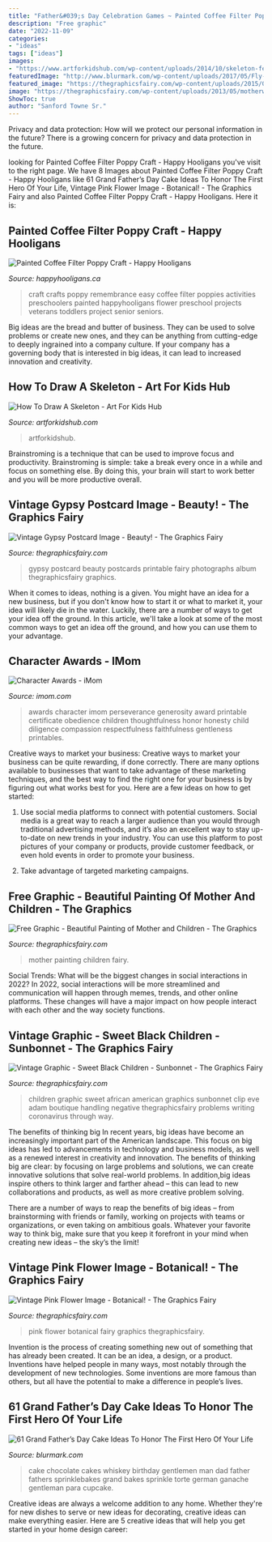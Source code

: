 ```yaml
---
title: "Father&#039;s Day Celebration Games ~ Painted Coffee Filter Poppy Craft"
description: "Free graphic"
date: "2022-11-09"
categories:
- "ideas"
tags: ["ideas"]
images:
- "https://www.artforkidshub.com/wp-content/uploads/2014/10/skeleton-feature.jpg"
featuredImage: "http://www.blurmark.com/wp-content/uploads/2017/05/Fly-Dad-Cake.jpg"
featured_image: "https://thegraphicsfairy.com/wp-content/uploads/2015/09/Vintage-Pink-Flower-Image-GraphicsFairy-735x1024.jpg"
image: "https://thegraphicsfairy.com/wp-content/uploads/2013/05/motherwithchildren.jpg"
ShowToc: true
author: "Sanford Towne Sr."
---
```



Privacy and data protection: How will we protect our personal information in the future?
There is a growing concern for privacy and data protection in the future.

	

		
looking for Painted Coffee Filter Poppy Craft - Happy Hooligans you've visit to the right page. We have 8 Images about Painted Coffee Filter Poppy Craft - Happy Hooligans like 61 Grand Father’s Day Cake Ideas To Honor The First Hero Of Your Life, Vintage Pink Flower Image - Botanical! - The Graphics Fairy and also Painted Coffee Filter Poppy Craft - Happy Hooligans. Here it is:
		
    
## Painted Coffee Filter Poppy Craft - Happy Hooligans

<img loading=lazy src="https://happyhooligans.ca/wp-content/uploads/2015/10/Painted-Coffee-Filter-Poppies-Happy-Hooligans-.jpg" onerror="this.onerror=null;this.src='https://tse2.mm.bing.net/th?id=OIP.6LrYavJOc7lpAAHlaX4kKQAAAA&amp;pid=15.1';" alt="Painted Coffee Filter Poppy Craft - Happy Hooligans">

_Source: happyhooligans.ca_

>craft crafts poppy remembrance easy coffee filter poppies activities preschoolers painted happyhooligans flower preschool projects veterans toddlers project senior seniors. 

	

Big ideas are the bread and butter of business. They can be used to solve problems or create new ones, and they can be anything from cutting-edge to deeply ingrained into a company culture. If your company has a governing body that is interested in big ideas, it can lead to increased innovation and creativity.

    
## How To Draw A Skeleton - Art For Kids Hub

<img loading=lazy src="https://www.artforkidshub.com/wp-content/uploads/2014/10/skeleton-feature.jpg" onerror="this.onerror=null;this.src='https://tse2.mm.bing.net/th?id=OIP.HXyX0appgwyUv9nly6bN7gHaEK&amp;pid=15.1';" alt="How To Draw A Skeleton - Art For Kids Hub">

_Source: artforkidshub.com_

>artforkidshub. 

	

Brainstroming is a technique that can be used to improve focus and productivity. Brainstroming is simple: take a break every once in a while and focus on something else. By doing this, your brain will start to work better and you will be more productive overall.

    
## Vintage Gypsy Postcard Image - Beauty! - The Graphics Fairy

<img loading=lazy src="https://thegraphicsfairy.com/wp-content/uploads/2014/12/Vintage-Gypsy-Postcard-Image-GraphicsFairy.jpg" onerror="this.onerror=null;this.src='https://tse4.mm.bing.net/th?id=OIP.xjwdNh16u8qLT0s8usWxbQHaLt&amp;pid=15.1';" alt="Vintage Gypsy Postcard Image - Beauty! - The Graphics Fairy">

_Source: thegraphicsfairy.com_

>gypsy postcard beauty postcards printable fairy photographs album thegraphicsfairy graphics. 

	

When it comes to ideas, nothing is a given. You might have an idea for a new business, but if you don't know how to start it or what to market it, your idea will likely die in the water. Luckily, there are a number of ways to get your idea off the ground. In this article, we'll take a look at some of the most common ways to get an idea off the ground, and how you can use them to your advantage.

    
## Character Awards - IMom

<img loading=lazy src="https://www.imom.com/wp-content/uploads/2014/06/iMOM_certificate_generosity.jpg" onerror="this.onerror=null;this.src='https://tse2.mm.bing.net/th?id=OIP.RRD_AIooxDELa6r4xkhFhgHaFu&amp;pid=15.1';" alt="Character Awards - iMom">

_Source: imom.com_

>awards character imom perseverance generosity award printable certificate obedience children thoughtfulness honor honesty child diligence compassion respectfulness faithfulness gentleness printables. 

	

Creative ways to market your business:
Creative ways to market your business can be quite rewarding, if done correctly. There are many options available to businesses that want to take advantage of these marketing techniques, and the best way to find the right one for your business is by figuring out what works best for you. Here are a few ideas on how to get started: 
1. Use social media platforms to connect with potential customers. Social media is a great way to reach a larger audience than you would through traditional advertising methods, and it’s also an excellent way to stay up-to-date on new trends in your industry. You can use this platform to post pictures of your company or products, provide customer feedback, or even hold events in order to promote your business. 

2. Take advantage of targeted marketing campaigns.

    
## Free Graphic - Beautiful Painting Of Mother And Children - The Graphics

<img loading=lazy src="https://thegraphicsfairy.com/wp-content/uploads/2013/05/motherwithchildren.jpg" onerror="this.onerror=null;this.src='https://tse3.mm.bing.net/th?id=OIP.hVB-UJ8jHl374hWnmZ8dTwAAAA&amp;pid=15.1';" alt="Free Graphic - Beautiful Painting of Mother and Children - The Graphics">

_Source: thegraphicsfairy.com_

>mother painting children fairy. 

	

Social Trends: What will be the biggest changes in social interactions in 2022?
In 2022, social interactions will be more streamlined and communication will happen through memes, trends, and other online platforms. These changes will have a major impact on how people interact with each other and the way society functions.

    
## Vintage Graphic - Sweet Black Children - Sunbonnet - The Graphics Fairy

<img loading=lazy src="https://thegraphicsfairy.com/wp-content/uploads/2013/05/SubonnetKids-GraphicsFairy.jpg" onerror="this.onerror=null;this.src='https://tse1.mm.bing.net/th?id=OIP.WB2HiP-1kAgRGf1CM-m_GgAAAA&amp;pid=15.1';" alt="Vintage Graphic - Sweet Black Children - Sunbonnet - The Graphics Fairy">

_Source: thegraphicsfairy.com_

>children graphic sweet african american graphics sunbonnet clip eve adam boutique handling negative thegraphicsfairy problems writing coronavirus through way. 

	

The benefits of thinking big
In recent years, big ideas have become an increasingly important part of the American landscape. This focus on big ideas has led to advancements in technology and business models, as well as a renewed interest in creativity and innovation.
The benefits of thinking big are clear: by focusing on large problems and solutions, we can create innovative solutions that solve real-world problems. In addition,big ideas inspire others to think larger and farther ahead – this can lead to new collaborations and products, as well as more creative problem solving.

There are a number of ways to reap the benefits of big ideas – from brainstorming with friends or family, working on projects with teams or organizations, or even taking on ambitious goals. Whatever your favorite way to think big, make sure that you keep it forefront in your mind when creating new ideas – the sky’s the limit!

    
## Vintage Pink Flower Image - Botanical! - The Graphics Fairy

<img loading=lazy src="https://thegraphicsfairy.com/wp-content/uploads/2015/09/Vintage-Pink-Flower-Image-GraphicsFairy-735x1024.jpg" onerror="this.onerror=null;this.src='https://tse2.mm.bing.net/th?id=OIP.jKPJTVte7u9ZM1vbN11tyAHaKU&amp;pid=15.1';" alt="Vintage Pink Flower Image - Botanical! - The Graphics Fairy">

_Source: thegraphicsfairy.com_

>pink flower botanical fairy graphics thegraphicsfairy. 

	

Invention is the process of creating something new out of something that has already been created. It can be an idea, a design, or a product. Inventions have helped people in many ways, most notably through the development of new technologies. Some inventions are more famous than others, but all have the potential to make a difference in people’s lives.

    
## 61 Grand Father’s Day Cake Ideas To Honor The First Hero Of Your Life

<img loading=lazy src="http://www.blurmark.com/wp-content/uploads/2017/05/Fly-Dad-Cake.jpg" onerror="this.onerror=null;this.src='https://tse2.mm.bing.net/th?id=OIP.HOpBUg5FMI5xdsufMFGADwHaLH&amp;pid=15.1';" alt="61 Grand Father’s Day Cake Ideas To Honor The First Hero Of Your Life">

_Source: blurmark.com_

>cake chocolate cakes whiskey birthday gentlemen man dad father fathers sprinklebakes grand bakes sprinkle torte german ganache gentleman para cupcake. 

	

Creative ideas are always a welcome addition to any home. Whether they're for new dishes to serve or new ideas for decorating, creative ideas can make everything easier. Here are 5 creative ideas that will help you get started in your home design career: 

